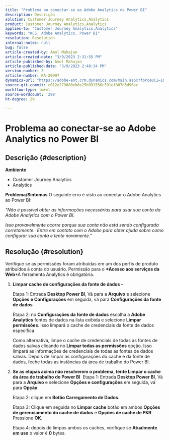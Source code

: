 ```yaml
---
title: "Problema ao conectar-se ao Adobe Analytics no Power BI"
description: Descrição
solution: Customer Journey Analytics,Analytics
product: Customer Journey Analytics,Analytics
applies-to: "Customer Journey Analytics,Analytics"
keywords: "KCS, Adobe Analytics, Power BI"
resolution: Resolution
internal-notes: null
bug: false
article-created-by: Amol Mahajan
article-created-date: "3/9/2023 2:31:55 PM"
article-published-by: Amol Mahajan
article-published-date: "3/9/2023 2:48:34 PM"
version-number: 3
article-number: KA-20997
dynamics-url: "https://adobe-ent.crm.dynamics.com/main.aspx?forceUCI=1&pagetype=entityrecord&etn=knowledgearticle&id=500baa21-87be-ed11-83ff-6045bd006704"
source-git-commit: c012e279080eb8e25b991556c591ef887d5d96ec
workflow-type: tm+mt
source-wordcount: '298'
ht-degree: 2%

---
```


# Problema ao conectar-se ao Adobe Analytics no Power BI

## Descrição {#description}

<b>Ambiente</b>
- Customer Journey Analytics
- Analytics



<b>Problema/Sintomas</b>
O seguinte erro é visto ao conectar o Adobe Analytics ao Power BI:



*&quot;Não é possível obter as informações necessárias para usar sua conta da Adobe Analytics com o Power BI.*

*Isso provavelmente ocorre porque sua conta não está sendo configurada corretamente.  Entre em contato com o Adobe para obter ajuda sobre como configurar sua conta e tente novamente.&quot;*


## Resolução {#resolution}

Verifique se as permissões foram atribuídas em um dos perfis de produto atribuídos à conta do usuário. Permissão para o <b>*Acesso aos serviços da Web</b>*A ferramenta Analytics é obrigatória.<br>


1. <b>Limpar cache de configurações da fonte de dados - </b>

   Etapa 1: Entrada <b>Desktop Power BI</b>, Vá para a <b>Arquivo</b> e selecione <b>Opções</b> <b>e Configurações</b> em seguida, vá para <b>Configurações da fonte de dados</b>

   Etapa 2: no <b>Configurações da fonte de dados</b> escolha a <b>Adobe Analytics</b> fontes de dados na lista exibida e selecione <b>Limpar permissões</b>. Isso limpará o cache de credenciais da fonte de dados específica.

   Como alternativa, limpe o cache de credenciais de todas as fontes de dados salvas clicando no <b>Limpar todas as permissões </b>opção. Isso limpará as informações de credenciais de todas as fontes de dados salvas.
Depois de limpar as configurações do cache e da fonte de dados, feche todas as instâncias da área de trabalho do Power BI.
2. <b>Se as etapas acima não resolverem o problema, tente Limpar o cache da área de trabalho do Power BI</b>  Etapa 1: Entrada <b>Desktop Power BI</b>, Vá para a <b>Arquivo</b> e selecione <b>Opções e configurações</b> em seguida, vá para <b>Opção</b>

   Etapa 2: clique em <b>Botão Carregamento de Dados</b>.

   Etapa 3: Clique em seguida no <b>Limpar cache</b> botão em ambos <b>Opções de gerenciamento do cache de dados</b> e <b>Opções de cache de P&amp;R</b>. Pressione <b>OK</b>.

   Etapa 4: depois de limpos ambos os caches, verifique se <b>Atualmente em uso</b> o valor é <b>0</b> bytes.

